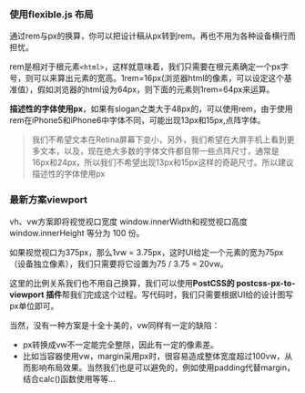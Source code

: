 ### 使用flexible.js 布局

通过rem与px的换算，你可以把设计稿从px转到rem。再也不用为各种设备横行而担忧。

rem是相对于根元素```<html>```，这样就意味着，我们只需要在根元素确定一个px字号，则可以来算出元素的宽高。1rem=16px(浏览器html的像素，可以设定这个基准值），假如浏览器的html设为64px，则下面的元素则1rem=64px来运算。

**描述性的字体使用px**，如果有slogan之类大于48px的，可以使用rem，由于使用rem在iPhone5和iPhone6中字体不同，可能出现13px和15px,点阵字体。
> 我们不希望文本在Retina屏幕下变小，另外，我们希望在大屏手机上看到更多文本，以及，现在绝大多数的字体文件都自带一些点阵尺寸，通常是16px和24px，所以我们不希望出现13px和15px这样的奇葩尺寸。所以建议描述性的字体使用px

### 最新方案viewport
vh、vw方案即将视觉视口宽度 window.innerWidth和视觉视口高度 window.innerHeight 等分为 100 份。

如果视觉视口为375px，那么1vw = 3.75px，这时UI给定一个元素的宽为75px（设备独立像素），我们只需要将它设置为75 / 3.75 = 20vw。

这里的比例关系我们也不用自己换算，我们可以使用**PostCSS的 postcss-px-to-viewport 插件**帮我们完成这个过程。写代码时，我们只需要根据UI给的设计图写px单位即可。

当然，没有一种方案是十全十美的，vw同样有一定的缺陷：

- px转换成vw不一定能完全整除，因此有一定的像素差。
- 比如当容器使用vw，margin采用px时，很容易造成整体宽度超过100vw，从而影响布局效果。当然我们也是可以避免的，例如使用padding代替margin，结合calc()函数使用等等...

